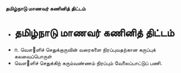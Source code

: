 **தமிழ்நாடு மாணவர் கணினித் திட்டம்**
- # தமிழ்நாடு மாணவர் கணினித் திட்டம்
- n. வௌ஢ளிச் செதுக்குருவின் வரைகளை நிரப்புவதற்கான கருப்புக் கலவைப்பொருள்
- வௌ஢ளிச் செதுக்கிற் கரும்வண்ணம் நிரப்பும் வேலைப்பாட்டுப் பணி.

